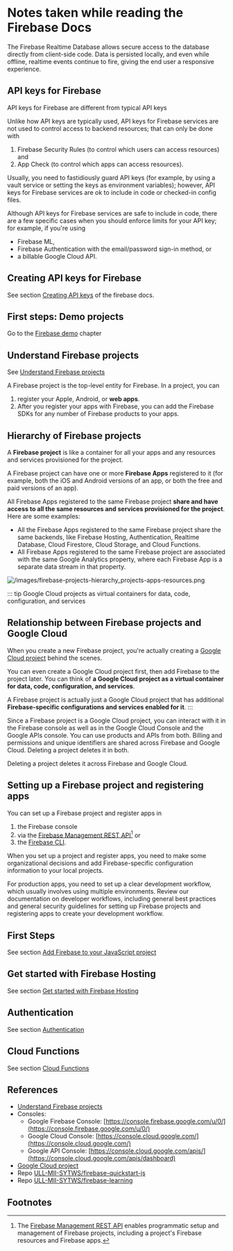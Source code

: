 ---
---
# Notes taken while reading the Firebase Docs

 The Firebase Realtime Database allows secure access to the database directly from client-side code. 
 Data is persisted locally, and even while offline, realtime events continue to fire, giving the end user a responsive experience.

 ## API keys for Firebase

API keys for Firebase are different from typical API keys

Unlike how API keys are typically used, API keys for Firebase services are not used to control access to backend resources; 
that can only be done with 

1. Firebase Security Rules (to control which users can access resources) and 
2. App Check (to control which apps can access resources).

Usually, you need to fastidiously guard API keys (for example, by using a vault service or setting the keys as environment variables); however, API keys for Firebase services are ok to include in code or checked-in config files.

Although API keys for Firebase services are safe to include in code, there are a few specific cases when you should enforce limits for your API key; for example, if you're using 
* Firebase ML, 
* Firebase Authentication with the email/password sign-in method, or 
* a billable Google Cloud API. 
  
## Creating API keys for Firebase

See section [Creating API keys](https://firebase.google.com/docs/projects/api-keys#create-api-keys) of the firebase docs.

## First steps: Demo projects

Go to the [Firebase demo](/firebase/demo) chapter

## Understand Firebase projects

See [Understand Firebase projects](https://firebase.google.com/docs/projects/learn-more?authuser=0&hl=en)

A Firebase project is the top-level entity for Firebase. In a project, you can 
1. register your Apple, Android, or **web apps**. 
2. After you register your apps with Firebase, you can add the Firebase SDKs for any number of Firebase products to your apps.

## Hierarchy of Firebase projects

A **Firebase project** is like a container for all your apps and any resources and services provisioned for the project.
    
A Firebase project can have one or more **Firebase Apps** registered to it (for example, both the iOS and Android versions of an app, or both the free and paid versions of an app).

All Firebase Apps registered to the same Firebase project **share and have access to all the same resources and services provisioned for the project**. Here are some examples:

*   All the Firebase Apps registered to the same Firebase project share the same backends, like Firebase Hosting, Authentication, Realtime Database, Cloud Firestore, Cloud Storage, and Cloud Functions.
*   All Firebase Apps registered to the same Firebase project are associated with the same Google Analytics property, where each Firebase App is a separate data stream in that property.

![/images/firebase-projects-hierarchy_projects-apps-resources.png](/images/firebase-projects-hierarchy_projects-apps-resources.png)

::: tip  Google Cloud projects as virtual containers for data, code, configuration, and services

## Relationship between Firebase projects and Google Cloud

When you create a new Firebase project, you're actually creating a [Google Cloud project](https://cloud.google.com/docs/overview/?authuser=0&utm_source=firebase.google.com&utm_medium=referral#projects) behind the scenes. 

You can even create a Google Cloud project first, then add Firebase to the project later. 
You can think of **a Google Cloud project as a virtual container for data, code, configuration, and services**.

A Firebase project is actually just a Google Cloud project that has additional **Firebase-specific configurations and services enabled for it**.
:::

Since a Firebase project is a Google Cloud project, you can interact with it in the Firebase console as well as in the Google Cloud Console and the Google APIs console.  You can use products and APIs from both.  Billing and permissions and unique identifiers are shared across Firebase and Google Cloud. Deleting a project deletes it in both.

Deleting a project deletes it across Firebase and Google Cloud.

## Setting up a Firebase project and registering apps

You can set up a Firebase project and register apps in 

1. the Firebase console 
2. via the [Firebase Management REST API](https://firebase.google.com/docs/projects/api/reference/rest)[^rest-api] or 
3. the [Firebase CLI](https://firebase.google.com/docs/reference/node). 
 
When you set up a project and register apps, you need to make some organizational decisions and add Firebase-specific configuration information to your local projects.

For production apps, you need to set up a clear development workflow, which usually involves using multiple environments. Review our documentation on developer workflows, including general best practices and general security guidelines for setting up Firebase projects and registering apps to create your development workflow.

## First Steps

See section [Add Firebase to your JavaScript project](firebase/first-steps)

## Get started with Firebase Hosting

See  section [Get started with Firebase Hosting](firebase/hosting)

## Authentication

See section [Authentication](firebase/authentication)

## Cloud Functions

See section [Cloud Functions](firebase/cloud-functions)

## References

* [Understand Firebase projects](https://firebase.google.com/docs/projects/learn-more?authuser=0&hl=en)
* Consoles:
  * Google Firebase Console: [https://console.firebase.google.com/u/0/](https://console.firebase.google.com/u/0/)
  * Google Cloud Console: [https://console.cloud.google.com/](https://console.cloud.google.com/)
  * Google API Console: [https://console.cloud.google.com/apis/](https://console.cloud.google.com/apis/dashboard)
* [Google Cloud project](https://cloud.google.com/docs/overview/?authuser=0&utm_source=firebase.google.com&utm_medium=referral#projects)
* Repo [ULL-MII-SYTWS/firebase-quickstart-js](https://github.com/ULL-MII-SYTWS/firebase-quickstart-js)
* Repo [ULL-MII-SYTWS/firebase-learning](https://github.com/ULL-MII-SYTWS/firebase-learning)


## Footnotes

[^rest-api]: The [Firebase Management REST API](https://firebase.google.com/docs/projects/api/reference/rest) enables programmatic setup and management of Firebase projects, including a project's Firebase resources and Firebase apps.

